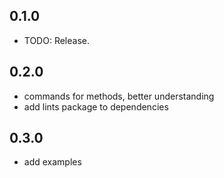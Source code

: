 ## 0.1.0

* TODO: Release.

## 0.2.0

* commands for methods, better understanding
* add lints package to dependencies

## 0.3.0

* add examples
